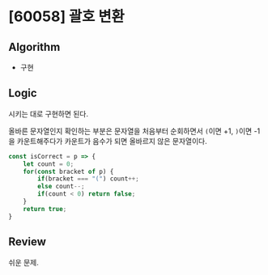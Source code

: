 # [60058] 괄호 변환
## Algorithm
- 구현
## Logic
시키는 대로 구현하면 된다.

올바른 문자열인지 확인하는 부분은 문자열을 처음부터 순회하면서 `(`이면 +1, `)`이면 -1을 카운트해주다가 카운트가 음수가 되면 올바르지 않은 문자열이다.
```js
const isCorrect = p => {
    let count = 0;
    for(const bracket of p) {
        if(bracket === "(") count++;
        else count--;
        if(count < 0) return false;
    }
    return true;
}
```

## Review
쉬운 문제.